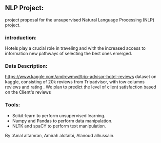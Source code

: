 ## NLP Project:

project proposal for the unsupervised Natural Language Processing (NLP) project.

### introduction:
Hotels play a crucial role in traveling and with the increased access to information new pathways of selecting the best ones emerged.


### Data Description:
https://www.kaggle.com/andrewmvd/trip-advisor-hotel-reviews dataset on kaggle,
consisting of 20k reviews from Tripadvisor, with tow columns reviews and rating .
We plan to predict the level of client satisfaction based on the Client's reviews

### Tools:
* Scikit-learn to perform unsupervised learning.
* Numpy and Pandas to perform data manipulation.
* NLTK and spaCY to perform text manipulation.


By :Amal altamran, Amirah alotaibi, Alanoud alhussain.

